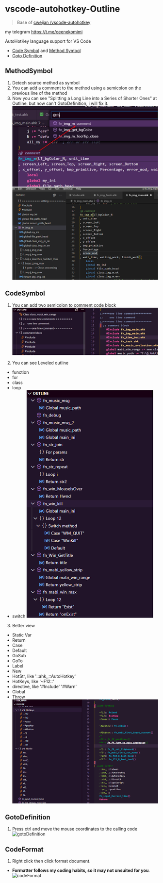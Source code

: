 # vscode-autohotkey-Outline

> Base of [ cweijan /vscode-autohotkey ](https://github.com/cweijan/vscode-autohotkey)

my telegram https://t.me/ceenekomimi

AutoHotKey language support for VS Code

* [Code Symbol](#CodeSymbol) and [Method Symbol](#MethodSymbol)
* [Goto Definition](#GotoDefinition)

## MethodSymbol
1. Detech source method as symbol
2. You can add a comment to the method using a semicolon on the previous line of the method
3. Now you can see "Splitting a Long Line into a Series of Shorter Ones" at Outline, but now can't GotoDefinition, i will fix it.
![methodSymbol](image/methodSymbol.jpg)
![methodSymbol2](image/methodSymbol2.png)


## CodeSymbol

1. You can add two semicolon to comment code block
![codeSymbole](image/codeSymbol.jpg)

2. You can see Leveled outline
 - function
 - for
 - class
 - loop
 - switch
![codeSymbole2](image/codeSymbol2.png)

3. Better view
 - Static Var
 - Return
 - Case
 - Default
 - GoSub
 - GoTo
 - Label
 - New
 - HotStr, like '::ahk,,::AutoHotkey'
 - HotKeys, like '~F12::'
 - directive, like '#Include' '#Warn' 
 - Global
 - Throw
![codeSymbole3](image/codeSymbol3.png)

## GotoDefinition

1. Press ctrl and move the mouse coordinates to the calling code 
![gotoDefinition](image/gotoDefinition.jpg)

## CodeFormat
1. Right click then click format document.
- **Formatter follows my coding habits, so it may not unsuited for you**.
![codeFormat](image/codeFormat.jpg)

